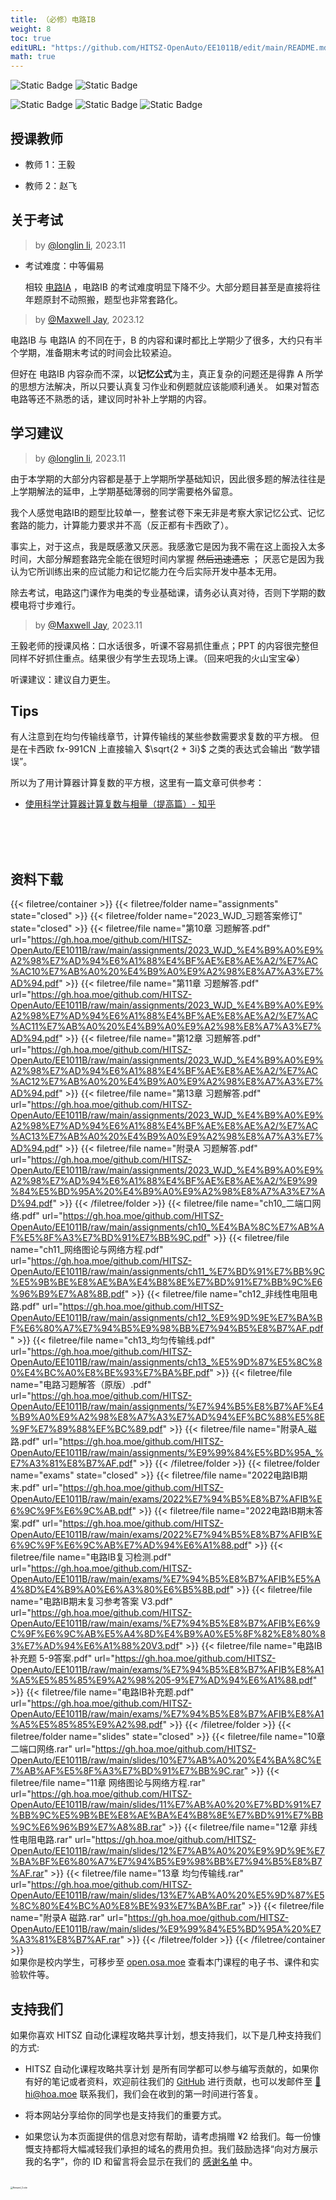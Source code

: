 ```yaml
---
title: （必修）电路IB
weight: 8
toc: true
editURL: "https://github.com/HITSZ-OpenAuto/EE1011B/edit/main/README.md"
math: true
---
```


![Static Badge](https://img.shields.io/badge/%E8%80%83%E8%AF%95%E8%AF%BE-red)
![Static Badge](https://img.shields.io/badge/%E5%AD%A6%E5%88%86-2-moccasin)

![Static Badge](https://img.shields.io/badge/%E6%88%90%E7%BB%A9%E6%9E%84%E6%88%90-gold)
![Static Badge](https://img.shields.io/badge/%E4%BD%9C%E4%B8%9A-20%25-wheat)
![Static Badge](https://img.shields.io/badge/%E6%9C%9F%E6%9C%AB%E8%80%83%E8%AF%95-80%25-wheat)


## 授课教师

- 教师 1：王毅

- 教师 2：赵飞

## 关于考试

> by [@longlin li](https://github.com/longlin10086), 2023.11

- 考试难度：中等偏易

  相较 [电路IA](https://hoa.moe/docs/fresh-spring/ee1011a/) ，电路IB 的考试难度明显下降不少。大部分题目甚至是直接将往年题原封不动照搬，题型也非常套路化。

> by [@Maxwell Jay](https://github.com/MaxwellJay256), 2023.12

电路IB 与 电路IA 的不同在于，B 的内容和课时都比上学期少了很多，大约只有半个学期，准备期末考试的时间会比较紧迫。

但好在 电路IB 内容杂而不深，以**记忆公式**为主，真正复杂的问题还是得靠 A 所学的思想方法解决，所以只要认真复习作业和例题就应该能顺利通关。
如果对暂态电路等还不熟悉的话，建议同时补补上学期的内容。

## 学习建议

> by [@longlin li](https://github.com/longlin10086), 2023.11

由于本学期的大部分内容都是基于上学期所学基础知识，因此很多题的解法往往是上学期解法的延申，上学期基础薄弱的同学需要格外留意。

我个人感觉电路IB的题型比较单一，整套试卷下来无非是考察大家记忆公式、记忆套路的能力，计算能力要求并不高（反正都有卡西欧了）。

事实上，对于这点，我是既感激又厌恶。我感激它是因为我不需在这上面投入太多时间，大部分解题套路完全能在很短时间内掌握 ~~然后迅速遗忘~~ ；
厌恶它是因为我认为它所训练出来的应试能力和记忆能力在今后实际开发中基本无用。

除去考试，电路这门课作为电类的专业基础课，请务必认真对待，否则下学期的数模电将寸步难行。

> by [@Maxwell Jay](https://github.com/MaxwellJay256), 2023.11

王毅老师的授课风格：口水话很多，听课不容易抓住重点；PPT 的内容很完整但同样不好抓住重点。结果很少有学生去现场上课。（回来吧我的火山宝宝😭）

听课建议：建议自力更生。 

## Tips

有人注意到在均匀传输线章节，计算传输线的某些参数需要求复数的平方根。
但是在卡西欧 fx-991CN 上直接输入 $\sqrt{2 + 3i}$ 之类的表达式会输出 “数学错误”。

所以为了用计算器计算复数的平方根，这里有一篇文章可供参考：

- [使用科学计算器计算复数与相量（提高篇）- 知乎](https://zhuanlan.zhihu.com/p/69167650)
<br>
<br>
<br>


## 资料下载

{{< filetree/container >}}
  {{< filetree/folder name="assignments" state="closed" >}}
  {{< filetree/folder name="2023_WJD_习题答案修订" state="closed" >}}
    {{< filetree/file name="第10章 习题解答.pdf" url="https://gh.hoa.moe/github.com/HITSZ-OpenAuto/EE1011B/raw/main/assignments/2023_WJD_%E4%B9%A0%E9%A2%98%E7%AD%94%E6%A1%88%E4%BF%AE%E8%AE%A2/%E7%AC%AC10%E7%AB%A0%20%E4%B9%A0%E9%A2%98%E8%A7%A3%E7%AD%94.pdf" >}}
    {{< filetree/file name="第11章 习题解答.pdf" url="https://gh.hoa.moe/github.com/HITSZ-OpenAuto/EE1011B/raw/main/assignments/2023_WJD_%E4%B9%A0%E9%A2%98%E7%AD%94%E6%A1%88%E4%BF%AE%E8%AE%A2/%E7%AC%AC11%E7%AB%A0%20%E4%B9%A0%E9%A2%98%E8%A7%A3%E7%AD%94.pdf" >}}
    {{< filetree/file name="第12章 习题解答.pdf" url="https://gh.hoa.moe/github.com/HITSZ-OpenAuto/EE1011B/raw/main/assignments/2023_WJD_%E4%B9%A0%E9%A2%98%E7%AD%94%E6%A1%88%E4%BF%AE%E8%AE%A2/%E7%AC%AC12%E7%AB%A0%20%E4%B9%A0%E9%A2%98%E8%A7%A3%E7%AD%94.pdf" >}}
    {{< filetree/file name="第13章 习题解答.pdf" url="https://gh.hoa.moe/github.com/HITSZ-OpenAuto/EE1011B/raw/main/assignments/2023_WJD_%E4%B9%A0%E9%A2%98%E7%AD%94%E6%A1%88%E4%BF%AE%E8%AE%A2/%E7%AC%AC13%E7%AB%A0%20%E4%B9%A0%E9%A2%98%E8%A7%A3%E7%AD%94.pdf" >}}
    {{< filetree/file name="附录A 习题解答.pdf" url="https://gh.hoa.moe/github.com/HITSZ-OpenAuto/EE1011B/raw/main/assignments/2023_WJD_%E4%B9%A0%E9%A2%98%E7%AD%94%E6%A1%88%E4%BF%AE%E8%AE%A2/%E9%99%84%E5%BD%95A%20%E4%B9%A0%E9%A2%98%E8%A7%A3%E7%AD%94.pdf" >}}
  {{< /filetree/folder >}}
    {{< filetree/file name="ch10_二端口网络.pdf" url="https://gh.hoa.moe/github.com/HITSZ-OpenAuto/EE1011B/raw/main/assignments/ch10_%E4%BA%8C%E7%AB%AF%E5%8F%A3%E7%BD%91%E7%BB%9C.pdf" >}}
    {{< filetree/file name="ch11_网络图论与网络方程.pdf" url="https://gh.hoa.moe/github.com/HITSZ-OpenAuto/EE1011B/raw/main/assignments/ch11_%E7%BD%91%E7%BB%9C%E5%9B%BE%E8%AE%BA%E4%B8%8E%E7%BD%91%E7%BB%9C%E6%96%B9%E7%A8%8B.pdf" >}}
    {{< filetree/file name="ch12_非线性电阻电路.pdf" url="https://gh.hoa.moe/github.com/HITSZ-OpenAuto/EE1011B/raw/main/assignments/ch12_%E9%9D%9E%E7%BA%BF%E6%80%A7%E7%94%B5%E9%98%BB%E7%94%B5%E8%B7%AF.pdf" >}}
    {{< filetree/file name="ch13_均匀传输线.pdf" url="https://gh.hoa.moe/github.com/HITSZ-OpenAuto/EE1011B/raw/main/assignments/ch13_%E5%9D%87%E5%8C%80%E4%BC%A0%E8%BE%93%E7%BA%BF.pdf" >}}
    {{< filetree/file name="电路习题解答（原版）.pdf" url="https://gh.hoa.moe/github.com/HITSZ-OpenAuto/EE1011B/raw/main/assignments/%E7%94%B5%E8%B7%AF%E4%B9%A0%E9%A2%98%E8%A7%A3%E7%AD%94%EF%BC%88%E5%8E%9F%E7%89%88%EF%BC%89.pdf" >}}
    {{< filetree/file name="附录A_磁路.pdf" url="https://gh.hoa.moe/github.com/HITSZ-OpenAuto/EE1011B/raw/main/assignments/%E9%99%84%E5%BD%95A_%E7%A3%81%E8%B7%AF.pdf" >}}
  {{< /filetree/folder >}}
  {{< filetree/folder name="exams" state="closed" >}}
    {{< filetree/file name="2022电路IB期末.pdf" url="https://gh.hoa.moe/github.com/HITSZ-OpenAuto/EE1011B/raw/main/exams/2022%E7%94%B5%E8%B7%AFIB%E6%9C%9F%E6%9C%AB.pdf" >}}
    {{< filetree/file name="2022电路IB期末答案.pdf" url="https://gh.hoa.moe/github.com/HITSZ-OpenAuto/EE1011B/raw/main/exams/2022%E7%94%B5%E8%B7%AFIB%E6%9C%9F%E6%9C%AB%E7%AD%94%E6%A1%88.pdf" >}}
    {{< filetree/file name="电路IB复习检测.pdf" url="https://gh.hoa.moe/github.com/HITSZ-OpenAuto/EE1011B/raw/main/exams/%E7%94%B5%E8%B7%AFIB%E5%A4%8D%E4%B9%A0%E6%A3%80%E6%B5%8B.pdf" >}}
    {{< filetree/file name="电路IB期末复习参考答案 V3.pdf" url="https://gh.hoa.moe/github.com/HITSZ-OpenAuto/EE1011B/raw/main/exams/%E7%94%B5%E8%B7%AFIB%E6%9C%9F%E6%9C%AB%E5%A4%8D%E4%B9%A0%E5%8F%82%E8%80%83%E7%AD%94%E6%A1%88%20V3.pdf" >}}
    {{< filetree/file name="电路IB补充题 5-9答案.pdf" url="https://gh.hoa.moe/github.com/HITSZ-OpenAuto/EE1011B/raw/main/exams/%E7%94%B5%E8%B7%AFIB%E8%A1%A5%E5%85%85%E9%A2%98%205-9%E7%AD%94%E6%A1%88.pdf" >}}
    {{< filetree/file name="电路IB补充题.pdf" url="https://gh.hoa.moe/github.com/HITSZ-OpenAuto/EE1011B/raw/main/exams/%E7%94%B5%E8%B7%AFIB%E8%A1%A5%E5%85%85%E9%A2%98.pdf" >}}
  {{< /filetree/folder >}}
  {{< filetree/folder name="slides" state="closed" >}}
    {{< filetree/file name="10章 二端口网络.rar" url="https://gh.hoa.moe/github.com/HITSZ-OpenAuto/EE1011B/raw/main/slides/10%E7%AB%A0%20%E4%BA%8C%E7%AB%AF%E5%8F%A3%E7%BD%91%E7%BB%9C.rar" >}}
    {{< filetree/file name="11章 网络图论与网络方程.rar" url="https://gh.hoa.moe/github.com/HITSZ-OpenAuto/EE1011B/raw/main/slides/11%E7%AB%A0%20%E7%BD%91%E7%BB%9C%E5%9B%BE%E8%AE%BA%E4%B8%8E%E7%BD%91%E7%BB%9C%E6%96%B9%E7%A8%8B.rar" >}}
    {{< filetree/file name="12章 非线性电阻电路.rar" url="https://gh.hoa.moe/github.com/HITSZ-OpenAuto/EE1011B/raw/main/slides/12%E7%AB%A0%20%E9%9D%9E%E7%BA%BF%E6%80%A7%E7%94%B5%E9%98%BB%E7%94%B5%E8%B7%AF.rar" >}}
    {{< filetree/file name="13章 均匀传输线.rar" url="https://gh.hoa.moe/github.com/HITSZ-OpenAuto/EE1011B/raw/main/slides/13%E7%AB%A0%20%E5%9D%87%E5%8C%80%E4%BC%A0%E8%BE%93%E7%BA%BF.rar" >}}
    {{< filetree/file name="附录A 磁路.rar" url="https://gh.hoa.moe/github.com/HITSZ-OpenAuto/EE1011B/raw/main/slides/%E9%99%84%E5%BD%95A%20%E7%A3%81%E8%B7%AF.rar" >}}
  {{< /filetree/folder >}}
{{< /filetree/container >}}
<br>
如果你是校内学生，可移步至 <a href='https://open.osa.moe/openauto/EE1011B'>open.osa.moe</a> 查看本门课程的电子书、课件和实验软件等。
<br>


## 支持我们

如果你喜欢 HITSZ 自动化课程攻略共享计划，想支持我们，以下是几种支持我们的方式:

- HITSZ 自动化课程攻略共享计划 是所有同学都可以参与编写贡献的，如果你有好的笔记或者资料，欢迎前往我们的 [GitHub](https://github.com/HITSZ-OpenAuto) 进行贡献，也可以发邮件至 [📮hi@hoa.moe](mailto:hi@hoa.moe) 联系我们，我们会在收到的第一时间进行答复。

- 将本网站分享给你的同学也是支持我们的重要方式。

- 如果您认为本页面提供的信息对您有帮助，请考虑捐赠 ¥2 给我们。每一份慷慨支持都将大幅减轻我们承担的域名的费用负担。我们鼓励选择“向对方展示我的名字”，你的 ID 和留言将会显示在我们的 [感谢名单](https://hoa.moe/sponsor/#感谢名单) 中。

<br>
<img src="/images/sponsor.webp" alt="Reward_Code" style="zoom:25%; display: block; margin: 0 auto;" />
